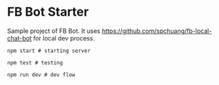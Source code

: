 # FB Bot Starter

Sample project of FB Bot. It uses https://github.com/spchuang/fb-local-chat-bot for local dev process.

```
npm start # starting server
```

```
npm test # testing
```

```
npm run dev # dev flow
```
